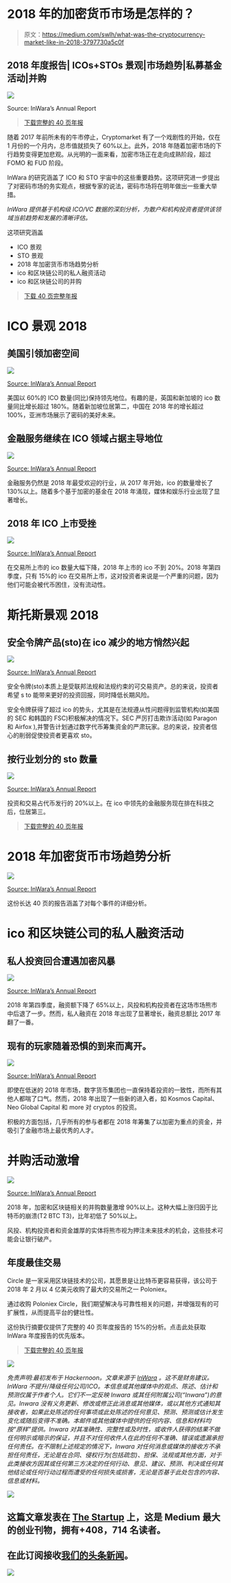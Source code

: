 # 2018 年的加密货币市场是怎样的？

> 原文：<https://medium.com/swlh/what-was-the-cryptocurrency-market-like-in-2018-3797730a5c0f>

## 2018 年度报告| ICOs+STOs 景观|市场趋势|私募基金活动|并购

[![](img/0da764688c5dd8560500ad3f07505840.png)](https://www.inwara.com/report/annual-report-2018?utm_source=annualrepstartup&utm_medium=annualrepstartup&utm_campaign=annualrepstartup)

Source: InWara’s Annual Report

> [下载完整的 40 页年报](https://www.inwara.com/report/annual-report-2018?utm_source=annualrepstartup&utm_medium=annualrepstartup&utm_campaign=annualrepstartup)

随着 2017 年前所未有的牛市停止，Cryptomarket 有了一个戏剧性的开始，仅在 1 月份的一个月内，总市值就损失了 60%以上。此外，2018 年随着加密市场的下行趋势变得更加悲观。从光明的一面来看，加密市场正在走向成熟阶段，超过 FOMO 和 FUD 阶段。

InWara 的研究涵盖了 ICO 和 STO 宇宙中的这些重要趋势。这项研究进一步提出了对密码市场的务实观点，根据专家的说法，密码市场将在明年做出一些重大举措。

*InWara 提供基于机构级 ICO/VC 数据的深刻分析，为散户和机构投资者提供该领域当前趋势和发展的清晰评估。*

这项研究涵盖

*   ICO 景观
*   STO 景观
*   2018 年加密货币市场趋势分析
*   ico 和区块链公司的私人融资活动
*   ico 和区块链公司的并购

> [下载 40 页完整年报](https://www.inwara.com/report/annual-report-2018?utm_source=annualrepstartup&utm_medium=annualrepstartup&utm_campaign=annualrepstartup)

# ICO 景观 2018

## 美国引领加密空间

![](img/86dca8fb2ba5199062e5cbb8ae79d035.png)

[Source: InWara’s Annual Report](https://www.inwara.com/report/annual-report-2018?utm_source=annualrepstartup&utm_medium=annualrepstartup&utm_campaign=annualrepstartup)

美国以 60%的 ICO 数量(同比)保持领先地位。有趣的是，英国和新加坡的 ico 数量同比增长超过 180%。随着新加坡位居第二，中国在 2018 年的增长超过 100%，亚洲市场展示了密码的美好未来。

## 金融服务继续在 ICO 领域占据主导地位

![](img/aaed5818a048dd655c4a81f26b55f1c1.png)

[Source: InWara’s Annual Report](https://www.inwara.com/report/annual-report-2018?utm_source=annualrepstartup&utm_medium=annualrepstartup&utm_campaign=annualrepstartup)

金融服务仍然是 2018 年最受欢迎的行业，从 2017 年开始，ico 的数量增长了 130%以上。随着多个基于加密的基金在 2018 年涌现，媒体和娱乐行业出现了显著增长。

## 2018 年 ICO 上市受挫

![](img/0345897d4be2ddf188ced683991430a0.png)

[Source: InWara’s Annual Report](https://www.inwara.com/report/annual-report-2018?utm_source=annualrepstartup&utm_medium=annualrepstartup&utm_campaign=annualrepstartup)

在交易所上市的 ico 数量大幅下降，2018 年上市的 ico 不到 20%。2018 年第四季度，只有 15%的 ico 在交易所上市，这对投资者来说是一个严重的问题，因为他们可能会被代币困住，没有流动性。

# 斯托斯景观 2018

## 安全令牌产品(sto)在 ico 减少的地方悄然兴起

![](img/6c0960655ccb8de1c0b09ca65edf35a9.png)

[Source: InWara’s Annual Report](https://www.inwara.com/report/annual-report-2018?utm_source=annualrepstartup&utm_medium=annualrepstartup&utm_campaign=annualrepstartup)

安全令牌(sto)本质上是受联邦法规和法规约束的可交易资产。总的来说，投资者希望 s to 能带来更好的投资回报，同时降低长期风险。

安全令牌获得了超过 ico 的势头，尤其是在法规遵从性问题得到监管机构(如美国的 SEC 和韩国的 FSC)积极解决的情况下。SEC 严厉打击欺诈活动(如 Paragon 和 Airfox ),并警告计划通过数字代币筹集资金的严肃玩家。总的来说，投资者信心的削弱促使投资者更喜欢 sto。

## 按行业划分的 sto 数量

![](img/9d970ba54045ba9fcf17111a744635cf.png)

[Source: InWara’s Annual Report](https://www.inwara.com/report/annual-report-2018?utm_source=annualrepstartup&utm_medium=annualrepstartup&utm_campaign=annualrepstartup)

投资和交易占代币发行的 20%以上。在 ico 中领先的金融服务现在排在科技之后，位居第三。

> [下载完整的 40 页年报](https://www.inwara.com/report/annual-report-2018?utm_source=annualrepstartup&utm_medium=annualrepstartup&utm_campaign=annualrepstartup)

# 2018 年加密货币市场趋势分析

![](img/e42bf426a1eb22c9e08fe836ff60720f.png)

[Source: InWara’s Annual Report](https://www.inwara.com/report/annual-report-2018?utm_source=annualrepstartup&utm_medium=annualrepstartup&utm_campaign=annualrepstartup)

这份长达 40 页的报告涵盖了对每个事件的详细分析。

# ico 和区块链公司的私人融资活动

## 私人投资回合遭遇加密风暴

![](img/b1444984218f740a1452e2fc92b21fde.png)

[Source: InWara’s Annual Report](https://www.inwara.com/report/annual-report-2018?utm_source=annualrepstartup&utm_medium=annualrepstartup&utm_campaign=annualrepstartup)

2018 年第四季度，融资额下降了 65%以上，风投和机构投资者在这场市场熊市中后退了一步。然而，私人融资在 2018 年出现了显著增长，融资总额比 2017 年翻了一番。

## 现有的玩家随着恐惧的到来而离开。

![](img/d30d9a09226054d0f3c851e87da9c651.png)

[Source: InWara’s Annual Report](https://www.inwara.com/report/annual-report-2018?utm_source=annualrepstartup&utm_medium=annualrepstartup&utm_campaign=annualrepstartup)

即使在低迷的 2018 年市场，数字货币集团也一直保持着投资的一致性，而所有其他人都喘了口气。然而，2018 年出现了一些新的进入者，如 Kosmos Capital、Neo Global Capital 和 more 对 cryptos 的投资。

积极的方面包括，几乎所有的参与者都在 2018 年筹集了以加密为重点的资金，并吸引了金融市场上最优秀的人才。

# 并购活动激增

![](img/974af2884189613ec8027fddbaafdff0.png)

[Source: InWara’s Annual Report](https://www.inwara.com/report/annual-report-2018?utm_source=annualrepstartup&utm_medium=annualrepstartup&utm_campaign=annualrepstartup)

2018 年，加密和区块链相关的并购数量激增 90%以上。这种大幅上涨归因于比特币的崩溃(T2 BTC T3)，比年初低了 50%以上。

风投、机构投资者和资金雄厚的实体将熊市视为押注未来技术的机会，这些技术可能会让银行破产。

## 年度最佳交易

Circle 是一家采用区块链技术的公司，其愿景是让比特币更容易获得，该公司于 2018 年 2 月以 4 亿美元收购了最大的交易所之一 Poloniex。

通过收购 Poloniex Circle，我们期望解决与可靠性相关的问题，并增强现有的可扩展性，从而提高平台的健壮性。

这份执行摘要仅提供了完整的 40 页年度报告的 15%的分析。点击此处获取 InWara 年度报告的优先版本。

> [下载完整的 40 页年报](https://www.inwara.com/report/annual-report-2018?utm_source=annualrepstartup&utm_medium=annualrepstartup&utm_campaign=annualrepstartup)

[![](img/301e8cd6ea04221592dfb7d4250d7cbe.png)](https://www.inwara.com/report/annual-report-2018?utm_source=annualrepstartup&utm_medium=annualrepstartup&utm_campaign=annualrepstartup)

*免责声明:最初发布于 Hackernoon。文章来源于* [*InWara*](http://www.inwara.com/?utm_source=tezosinwara&utm_medium=tezosinwara&utm_campaign=tezosinwara) *。这不是财务建议。InWara 不提升/降级任何公司/ICO。本信息或其他媒体中的观点、陈述、估计和预测仅属于作者个人。它们不一定反映 Inwara 或其任何附属公司(“Inwara”)的意见。Inwara 没有义务更新、修改或修正此消息或其他媒体，或以其他方式通知其接收者，如果此处陈述的任何事项或此处陈述的任何意见、预测、预测或估计发生变化或随后变得不准确。本邮件或其他媒体中提供的任何内容、信息和材料均按“原样”提供。Inwara 对其准确性、完整性或及时性，或收件人获得的结果不做任何明示或暗示的保证，并且不对任何收件人在此的任何不准确、错误或遗漏承担任何责任。在不限制上述规定的情况下，Inwara 对任何消息或媒体的接收方不承担任何责任，无论是在合同、侵权行为(包括疏忽)、担保、法规或其他方面，对于此类接收方因其或任何第三方决定的任何行动、意见、建议、预测、判决或任何其他结论或任何行动过程而遭受的任何损失或损害，无论是否基于此处包含的内容、信息或材料。*

[![](img/308a8d84fb9b2fab43d66c117fcc4bb4.png)](https://medium.com/swlh)

## 这篇文章发表在 [The Startup](https://medium.com/swlh) 上，这是 Medium 最大的创业刊物，拥有+408，714 名读者。

## 在此订阅接收[我们的头条新闻](http://growthsupply.com/the-startup-newsletter/)。

[![](img/b0164736ea17a63403e660de5dedf91a.png)](https://medium.com/swlh)